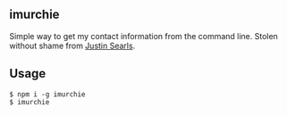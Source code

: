 ## imurchie

Simple way to get my contact information from the command line. Stolen without
shame from [Justin Searls](https://github.com/searls/searls).

## Usage

```shell
$ npm i -g imurchie
$ imurchie
```